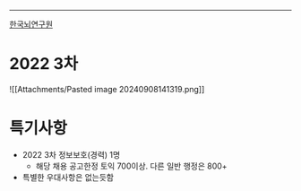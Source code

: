 ---
[한국뇌연구원](https://www.kbri.re.kr/new/pages/sub/page.html?mc=0635)
# 2022 3차
![[Attachments/Pasted image 20240908141319.png]]
# 특기사항
- 2022 3차 정보보호(경력) 1명
	- 해당 채용 공고한정 토익 700이상. 다른 일반 행정은 800+
- 특별한 우대사항은 없는듯함